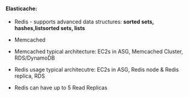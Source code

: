 #### Elasticache:
* Redis - supports advanced data structures: **sorted sets, hashes,listsorted sets, lists**
* Memcached

* Memcached typical architecture: EC2s in ASG, Memcached Cluster, RDS/DynamoDB
* Redis usage typical architecutre: EC2s in ASG, Redis node & Redis replica, RDS
* Redis can have up to 5 Read Replicas

